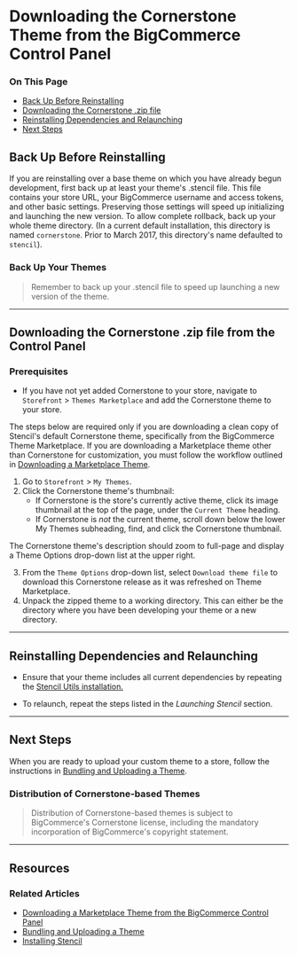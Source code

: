 <h1>Downloading the Cornerstone Theme from the BigCommerce Control Panel</h1>
<div class="otp" id="no-index">
	<h3> On This Page </h3>
	<ul>
    <li><a href="#downloading_backup-before-reinstalling">Back Up Before Reinstalling</a></li>
    <li><a href="#downloading_downloading-cornerstone-zip">Downloading the Cornerstone .zip file</a></li>
    <li><a href="#downloading_reinstalling-dependencies">Reinstalling Dependencies and Relaunching</a></li>
    <li><a href="#downloading_next-steps">Next Steps</a></li>
	</ul>
</div>

<a href='#downloading_backup-before-reinstalling"' aria-hidden='true' class='block-anchor'  id='downloading_backup-before-reinstalling"'><i aria-hidden='true' class='linkify icon'></i></a>

## Back Up Before Reinstalling
If you are reinstalling over a base theme on which you have already begun development, first back up at least your theme's .stencil file. This file contains your store URL, your BigCommerce username and access tokens, and other basic settings. Preserving those settings will speed up initializing and launching the new version. To allow complete rollback, back up your whole theme directory. (In a current default installation, this directory is named `cornerstone`. Prior to March 2017, this directory's name defaulted to `stencil`).

<div class="HubBlock--callout">
<div class="CalloutBlock--error">
<div class="HubBlock-content">
    
<!-- theme: error -->

### Back Up Your Themes
> Remember to back up your .stencil file to speed up launching a new version of the theme.

</div>
</div>
</div>

---

<a href='##downloading_downloading-cornerstone-zip' aria-hidden='true' class='block-anchor'  id='#downloading_downloading-cornerstone-zip'><i aria-hidden='true' class='linkify icon'></i></a>

## Downloading the Cornerstone .zip file from the Control Panel

### Prerequisites
* If you have not yet added Cornerstone to your store, navigate to `Storefront` > `Themes Marketplace` and add the Cornerstone theme to your store.

The steps below are required only if you are downloading a clean copy of Stencil's default Cornerstone theme, specifically from the BigCommerce Theme Marketplace. If you are downloading a Marketplace theme other than Cornerstone for customization, you must follow the workflow outlined in [Downloading a Marketplace Theme](https://developer.bigcommerce.com/stencil-docs/getting-started/advanced-installation-options/downloading-a-marketplace-theme).


1. Go to `Storefront` > `My Themes`.
2. Click the Cornerstone theme's thumbnail:
	* If Cornerstone is the store's currently active theme, click its image thumbnail at the top of the page, under the `Current Theme` heading.
	* If Cornerstone is _not_ the current theme, scroll down below the lower My Themes subheading, find, and click the Cornerstone thumbnail.

The Cornerstone theme's description should zoom to full-page and display a Theme Options drop-down list at the upper right.

3. From the `Theme Options` drop-down list, select `Download theme file` to download this Cornerstone release as it was refreshed on Theme Marketplace. 
4. Unpack the zipped theme to a working directory. This can either be the directory where you have been developing your theme or a new directory.

---

<a href='##downloading_reinstalling-dependencies' aria-hidden='true' class='block-anchor'  id='#downloading_reinstalling-dependencies'><i aria-hidden='true' class='linkify icon'></i></a>

## Reinstalling Dependencies and Relaunching

* Ensure that your theme includes all current dependencies by repeating the [Stencil Utils installation.](https://developer.bigcommerce.com/stencil-docs/getting-started/installing-stencil#installing_installing-stencils-js-utilities) 

* To relaunch, repeat the steps listed in the _Launching Stencil_ section.


---

<a href='##downloading_next-steps' aria-hidden='true' class='block-anchor'  id='#downloading_next-steps'><i aria-hidden='true' class='linkify icon'></i></a>

## Next Steps

When you are ready to upload your custom theme to a store, follow the instructions in [Bundling and Uploading a Theme](https://developer.bigcommerce.com/stencil-docs/prepare-and-upload-a-theme/bundling-and-uploading).

<div class="HubBlock--callout">
<div class="CalloutBlock--error">
<div class="HubBlock-content">
    
<!-- theme: error -->

### Distribution of Cornerstone-based Themes
> Distribution of Cornerstone-based themes is subject to BigCommerce's Cornerstone license, including the mandatory incorporation of BigCommerce's copyright statement.

</div>
</div>
</div>

---

## Resources
### Related Articles
* [Downloading a Marketplace Theme from the BigCommerce Control Panel](https://developer.bigcommerce.com/stencil-docs/getting-started/advanced-installation-options/downloading-a-marketplace-theme)
* [Bundling and Uploading a Theme
](https://developer.bigcommerce.com/stencil-docs/prepare-and-upload-a-theme/bundling-and-uploading)
* [Installing Stencil](https://developer.bigcommerce.com/stencil-docs/getting-started/installing-stencil)


